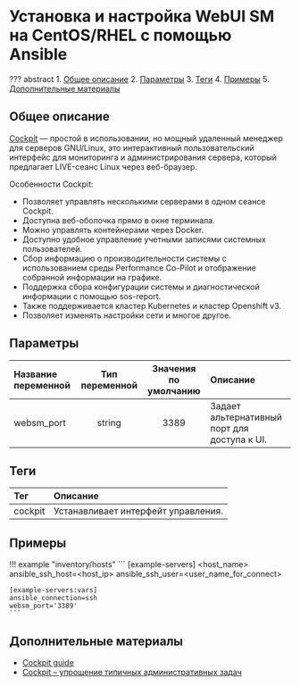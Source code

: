 # Установка и настройка WebUI SM на CentOS/RHEL с помощью Ansible

??? abstract
    1. [Общее описание](#общее-описание)
    2. [Параметры](#параметры)
    3. [Теги](#теги)
    4. [Примеры](#примеры)
    5. [Дополнительные материалы](#дополнительные-материалы)

## Общее описание
[Cockpit](https://cockpit-project.org/) — простой в использовании, но мощный удаленный менеджер для серверов GNU/Linux, это интерактивный пользовательский интерфейс для мониторинга и администрирования сервера, который предлагает LIVE-сеанс Linux через веб-браузер.

Особенности Cockpit:

* Позволяет управлять несколькими серверами в одном сеансе Cockpit.
* Доступна веб-оболочка прямо в окне терминала.
* Можно управлять контейнерами через Docker.
* Доступно удобное управление учетными записями системных пользователей.
* Сбор информацию о производительности системы с использованием среды Performance Co-Pilot и отображение собранной информации на графике.
* Поддержка сбора конфигурации системы и диагностической информации с помощью sos-report.
* Также поддерживается кластер Kubernetes и кластер Openshift v3.
* Позволяет изменять настройки сети и многое другое.

## Параметры
|Название переменной  | Тип переменной | Значения по умолчанию | Описание                                     |
|:--------------------|:--------------:|:---------------------:|:---------------------------------------------|
|websm_port           | string         | 3389                  | Задает альтернативный порт для доступа к UI. | 

## Теги
|Тег                  | Описание                                          |
|:--------------------|:--------------------------------------------------|
|cockpit              | Устанавливает интерфейт управления.               |

## Примеры

!!! example "inventory/hosts"
    ```
    [example-servers]
    <host_name> ansible_ssh_host=<host_ip> ansible_ssh_user=<user_name_for_connect>

    [example-servers:vars]
    ansible_connection=ssh
    websm_port='3389'
    ```

## Дополнительные материалы

- [Cockpit guide](https://cockpit-project.org/guide/latest/)
- [Cockpit – упрощение типичных административных задач](https://habr.com/ru/post/471220/)